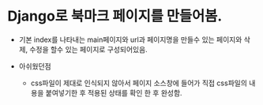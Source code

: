 # Django로 북마크 페이지를 만들어봄.

- 기본 index를 나타내는 main페이지와 url과 페이지명을 만들수 있는 페이지와 삭제, 수정을 할수 있는 페이지로 구성되어있음.

- 아쉬웠던점
  - css파일이 제대로 인식되지 않아서 페이지 소스창에 들어가 직접 css파일의 내용을 붙여넣기한 후 적용된 상태를 확인 한 후 완성함.
